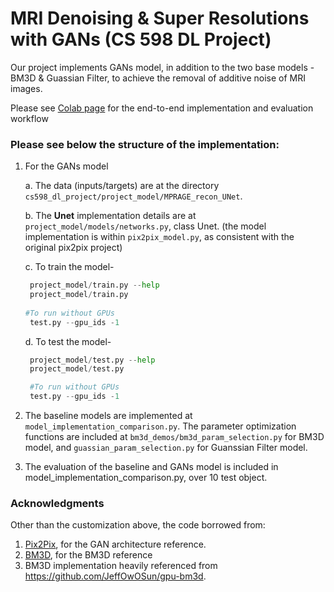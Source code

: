 # MRI Denoising & Super Resolutions with GANs (CS 598 DL Project)

Our project implements GANs model, in addition to the two base models - BM3D & Guassian Filter, to achieve the removal of additive noise of MRI images.

Please see [Colab page](https://colab.research.google.com/drive/1JQ7rJShfHBGl-DF3VG9ujV62y774dAYg?usp=sharing) for the end-to-end implementation and evaluation workflow

### Please see below the structure of the implementation:
1. For the GANs model
   
    a. The data (inputs/targets) are at the directory `cs598_dl_project/project_model/MPRAGE_recon_UNet`.
    
    b. The **Unet** implementation details are at `project_model/models/networks.py`, class Unet. (the model implementation is within `pix2pix_model.py`, as consistent with the original pix2pix project)
    
    c. To train the model-
   ```python
    project_model/train.py --help
    project_model/train.py
    
   #To run without GPUs
    test.py --gpu_ids -1
   ```
    d. To test the model-
   ```python
    project_model/test.py --help
    project_model/test.py
   
    #To run without GPUs
    test.py --gpu_ids -1
   ```
2. The baseline models are implemented at `model_implementation_comparison.py`. The parameter optimization functions are included at `bm3d_demos/bm3d_param_selection.py` for BM3D model, and `guassian_param_selection.py` for Guanssian Filter model.
3. The evaluation of the baseline and GANs model is included in model_implementation_comparison.py, over 10 test object.

### Acknowledgments
Other than the customization above, the code borrowed from:
1. [Pix2Pix](https://github.com/phillipi/pix2pix), for the GAN architecture reference.
2. [BM3D](https://pypi.org/project/bm3d/), for the BM3D reference
3. BM3D implementation heavily referenced from https://github.com/JeffOwOSun/gpu-bm3d.
